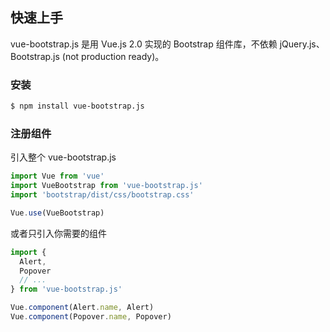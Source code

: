 ## 快速上手

vue-bootstrap.js 是用 Vue.js 2.0 实现的 Bootstrap 组件库，不依赖 jQuery.js、Bootstrap.js (not production ready)。

### 安装

```bash
$ npm install vue-bootstrap.js
```

### 注册组件

引入整个 vue-bootstrap.js

```javascript
import Vue from 'vue'
import VueBootstrap from 'vue-bootstrap.js'
import 'bootstrap/dist/css/bootstrap.css'

Vue.use(VueBootstrap)
```

或者只引入你需要的组件

```javascript
import {
  Alert,
  Popover
  // ...
} from 'vue-bootstrap.js'

Vue.component(Alert.name, Alert)
Vue.component(Popover.name, Popover)
```
